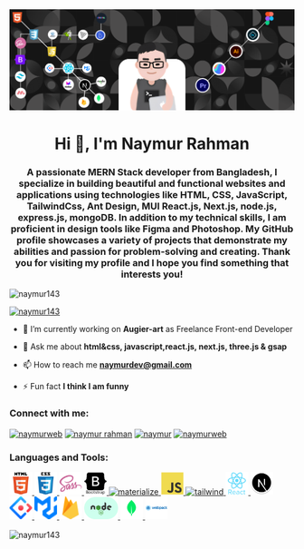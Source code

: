 <img src="./githumrepo.png" alt="githubprofile">
<h1 align="center">Hi 👋, I'm Naymur Rahman</h1>
<h3 align="center">A passionate MERN Stack developer from Bangladesh, I specialize in building beautiful and functional websites and applications using technologies like HTML, CSS, JavaScript, TailwindCss, Ant Design, MUI React.js, Next.js, node.js, express.js, mongoDB. In addition to my technical skills, I am proficient in design tools like Figma and Photoshop. My GitHub profile showcases a variety of projects that demonstrate my abilities and passion for problem-solving and creating. Thank you for visiting my profile and I hope you find something that interests you!</h3>

<p align="left"> <img src="https://komarev.com/ghpvc/?username=naymur143&label=Profile%20views&color=0e75b6&style=flat" alt="naymur143" /> </p>

<p align="left"> <a href="https://github.com/ryo-ma/github-profile-trophy"><img src="https://github-profile-trophy.vercel.app/?username=naymur143" alt="naymur143" /></a> </p>

- 🔭 I’m currently working on **Augier-art** as Freelance Front-end Developer

- 💬 Ask me about **html&css, javascript,react.js, next.js, three.js & gsap**

- 📫 How to reach me **naymurdev@gmail.com**

- ⚡ Fun fact **I think I am funny**

<h3 align="left">Connect with me:</h3>
<p align="left">
<a href="https://codepen.io/naymurweb" target="blank"><img align="center" src="https://raw.githubusercontent.com/rahuldkjain/github-profile-readme-generator/master/src/images/icons/Social/codepen.svg" alt="naymurweb" height="30" width="40" /></a>
<a href="https://linkedin.com/in/naymur rahman" target="blank"><img align="center" src="https://raw.githubusercontent.com/rahuldkjain/github-profile-readme-generator/master/src/images/icons/Social/linked-in-alt.svg" alt="naymur rahman" height="30" width="40" /></a>
<a href="https://stackoverflow.com/users/naymur" target="blank"><img align="center" src="https://raw.githubusercontent.com/rahuldkjain/github-profile-readme-generator/master/src/images/icons/Social/stack-overflow.svg" alt="naymur" height="30" width="40" /></a>
<a href="https://www.youtube.com/c/naymurweb" target="blank"><img align="center" src="https://raw.githubusercontent.com/rahuldkjain/github-profile-readme-generator/master/src/images/icons/Social/youtube.svg" alt="naymurweb" height="30" width="40" /></a>
</p>

<h3 align="left">Languages and Tools:</h3>
 <p align="left"> <a href="https://www.w3.org/html/" target="_blank" rel="noreferrer"> <img src="https://raw.githubusercontent.com/devicons/devicon/master/icons/html5/html5-original-wordmark.svg" alt="html5" width="40" height="40" /> </a> <a href="https://www.w3schools.com/css/" target="_blank" rel="noreferrer"> <img src="https://raw.githubusercontent.com/devicons/devicon/master/icons/css3/css3-original-wordmark.svg" alt="css3" width="40" height="40" /> </a> <a href="https://sass-lang.com" target="_blank" rel="noreferrer"> <img src="https://raw.githubusercontent.com/devicons/devicon/master/icons/sass/sass-original.svg" alt="sass" width="40" height="40" /> </a> <a href="https://getbootstrap.com" target="_blank" rel="noreferrer"> <img src="https://raw.githubusercontent.com/devicons/devicon/master/icons/bootstrap/bootstrap-plain-wordmark.svg" alt="bootstrap" width="40" height="40" /> </a> <a href="https://materializecss.com/" target="_blank" rel="noreferrer"> <img src="https://raw.githubusercontent.com/prplx/svg-logos/5585531d45d294869c4eaab4d7cf2e9c167710a9/svg/materialize.svg" alt="materialize" width="40" height="40" /> </a>  <a href="https://developer.mozilla.org/en-US/docs/Web/JavaScript" target="_blank" rel="noreferrer" > <img src="https://raw.githubusercontent.com/devicons/devicon/master/icons/javascript/javascript-original.svg" alt="javascript" width="40" height="40" /> </a> <a href="https://tailwindcss.com/" target="_blank" rel="noreferrer"> <img src="https://www.vectorlogo.zone/logos/tailwindcss/tailwindcss-icon.svg" alt="tailwind" width="40" height="40" /> </a> <a href="https://reactjs.org/" target="_blank" rel="noreferrer"> <img src="https://raw.githubusercontent.com/devicons/devicon/master/icons/react/react-original-wordmark.svg" alt="react" width="40" height="40" /> </a> <a href="https://nextjs.org/" target="_blank" rel="noreferrer"> <img src="./next.js.png" alt="nextjs" width="40" height="40" /> </a> <a href="https://ant.design/" target="_blank" rel="noreferrer"> <img src="./ant.png" alt="ant" width="40" height="40" /> </a> <a href="https://mui.com/" target="_blank" rel="noreferrer"> <img src="./mui.png" alt="mui" width="40" height="40" /> </a> <a href="https://firebase.google.com/" target="_blank" rel="noreferrer"> <img src="./firebase.png" alt="firebase" width="40" height="40" /> </a><a href="https://nodejs.org/en" target="_blank" rel="noreferrer"> <img src="./node.png" alt="node" width="60" height="40" style="object-fit:contain" /> </a><a href="https://www.mongodb.com/" target="_blank" rel="noreferrer"> <img src="./mongodb.png" alt="mongodb" width="40" height="40" /> </a><a href="https://webpack.js.org" target="_blank" rel="noreferrer"> <img src="https://raw.githubusercontent.com/devicons/devicon/d00d0969292a6569d45b06d3f350f463a0107b0d/icons/webpack/webpack-original-wordmark.svg" alt="webpack" width="40" height="40" /> </a>  </p>

<!-- <p><img align="left" src="https://github-readme-stats.vercel.app/api/top-langs?username=naymur143&show_icons=true&locale=en&layout=compact" alt="naymur143" /></p>

<p>&nbsp;<img align="center" src="https://github-readme-stats.vercel.app/api?username=naymur143&show_icons=true&locale=en" alt="naymur143" /></p> -->

<p><img align="center" src="https://github-readme-streak-stats.herokuapp.com/?user=naymur143&" alt="naymur143" /></p>

